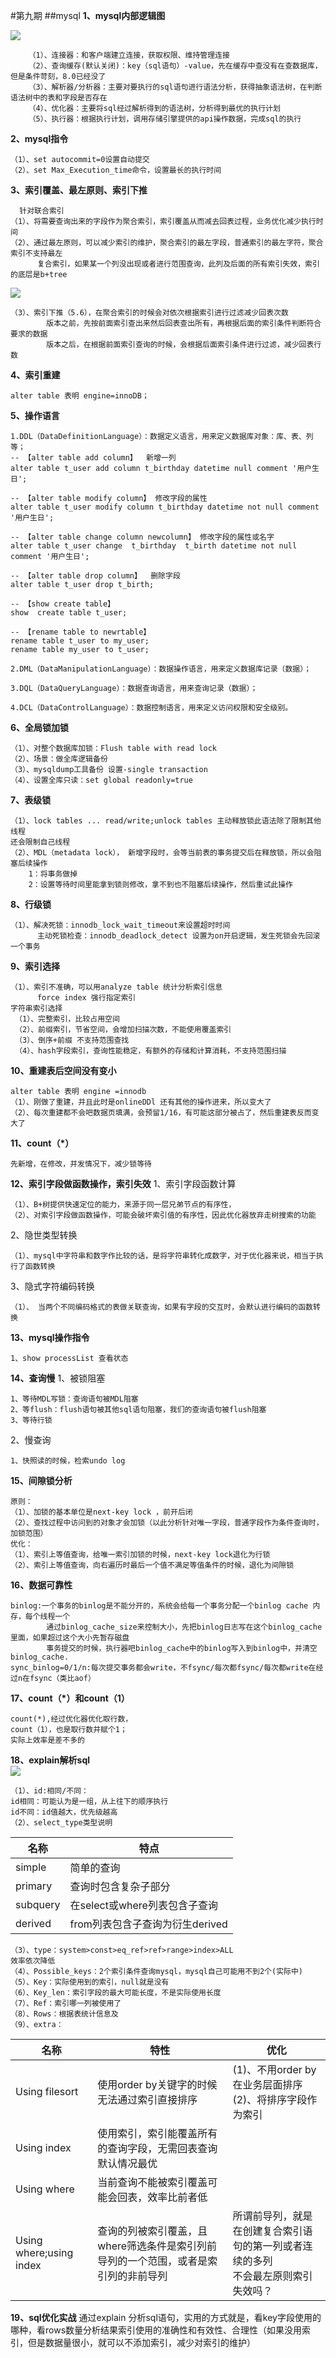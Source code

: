 #第九期
##mysql
**1、mysql内部逻辑图**

![](/image/mysql1.png)  
      
        （1）、连接器：和客户端建立连接，获取权限、维持管理连接
        （2）、查询缓存(默认关闭)：key（sql语句）-value，先在缓存中查没有在查数据库，但是条件苛刻，8.0已经没了
        （3）、解析器/分析器：主要对要执行的sql语句进行语法分析，获得抽象语法树，在判断语法树中的表和字段是否存在        
        （4）、优化器：主要将sql经过解析得到的语法树，分析得到最优的执行计划
        （5）、执行器：根据执行计划，调用存储引擎提供的api操作数据，完成sql的执行
**2、mysql指令**
    
    （1）、set autocommit=0设置自动提交
    （2）、set Max_Execution_time命令，设置最长的执行时间
**3、索引覆盖、最左原则、索引下推**
      
      针对联合索引
    （1）、将需要查询出来的字段作为聚合索引，索引覆盖从而减去回表过程，业务优化减少执行时间
    （2）、通过最左原则，可以减少索引的维护，聚合索引的最左字段，普通索引的最左字符，聚合索引不支持最左
          复合索引，如果某一个列没出现或者进行范围查询，此列及后面的所有索引失效，索引的底层是b+tree
![](/image/mysql2.png)
          
    （3）、索引下推（5.6），在聚合索引的时候会对依次根据索引进行过滤减少回表次数
            版本之前，先按前面索引查出来然后回表查出所有，再根据后面的索引条件判断符合要求的数据
            版本之后，在根据前面索引查询的时候，会根据后面索引条件进行过滤，减少回表行数
          
**4、索引重建**

    alter table 表明 engine=innoDB；
**5、操作语言**

    1.DDL（DataDefinitionLanguage）：数据定义语言，用来定义数据库对象：库、表、列等；
    -- 【alter table add column】  新增一列
    alter table t_user add column t_birthday datetime null comment '用户生日';
    
    -- 【alter table modify column】 修改字段的属性
    alter table t_user modify column t_birthday datetime not null comment '用户生日';
   
    -- 【alter table change column newcolumn】 修改字段的属性或名字
    alter table t_user change  t_birthday  t_birth datetime not null comment '用户生日';
   
    -- 【alter table drop column】  删除字段
    alter table t_user drop t_birth;
  
    -- 【show create table】  
    show  create table t_user;
   
    -- 【rename table to newrtable】
    rename table t_user to my_user;
    rename table my_user to t_user;
  
    2.DML（DataManipulationLanguage）：数据操作语言，用来定义数据库记录（数据）；
    
    3.DQL（DataQueryLanguage）：数据查询语言，用来查询记录（数据）；
    
    4.DCL（DataControlLanguage）：数据控制语言，用来定义访问权限和安全级别。
**6、全局锁加锁**      

    （1）、对整个数据库加锁：Flush table with read lock 
    （2）、场景：做全库逻辑备份
    （3）、mysqldump工具备份 设置-single transaction
    （4）、设置全库只读：set global readonly=true
**7、表级锁**   
    
    （1）、lock tables ... read/write;unlock tables 主动释放锁此语法除了限制其他线程
    还会限制自己线程
    （2）、MDL（metadata lock）， 新增字段时，会等当前表的事务提交后在释放锁，所以会阻塞后续操作
        1：将事务做掉
        2：设置等待时间里能拿到锁则修改，拿不到也不阻塞后续操作，然后重试此操作
**8、行级锁**

    （1）、解决死锁：innodb_lock_wait_timeout来设置超时时间
          主动死锁检查：innodb_deadlock_detect 设置为on开启逻辑，发生死锁会先回滚一个事务
**9、索引选择**
    
    （1）、索引不准确，可以用analyze table 统计分析索引信息
          force index 强行指定索引
    字符串索引选择
     （1）、完整索引，比较占用空间
     （2）、前缀索引，节省空间，会增加扫描次数，不能使用覆盖索引
     （3）、倒序+前缀 不支持范围查找
     （4）、hash字段索引，查询性能稳定，有额外的存储和计算消耗，不支持范围扫描
**10、重建表后空间没有变小**     

    alter table 表明 engine =innodb
    （1）、刚做了重建，并且此时是onlineDDl 还有其他的操作进来，所以变大了
    （2）、每次重建都不会吧数据页填满，会预留1/16，有可能这部分被占了，然后重建表反而变大了
**11、count（*）**   
    
    先新增，在修改，并发情况下，减少锁等待
**12、索引字段做函数操作，索引失效**
    1、索引字段函数计算
    
    （1）、B+树提供快速定位的能力，来源于同一层兄弟节点的有序性，
    （2）、对索引字段做函数操作，可能会破坏索引值的有序性，因此优化器放弃走树搜索的功能
    
   2、隐世类型转换
   
    （1）、mysql中字符串和数字作比较的话，是将字符串转化成数字，对于优化器来说，相当于执行了函数转换
   3、隐式字符编码转换
    
    （1）、 当两个不同编码格式的表做关联查询，如果有字段的交互时，会默认进行编码的函数转换
**13、mysql操作指令**

    1、show processList 查看状态
**14、查询慢**
  1、被锁阻塞
  
    1、等待MDL写锁：查询语句被MDL阻塞
    2、等flush：flush语句被其他sql语句阻塞，我们的查询语句被flush阻塞
    3、等待行锁
  2、慢查询
    
    1、快照读的时候，检索undo log
**15、间隙锁分析**
    
    原则：
    （1）、加锁的基本单位是next-key lock ，前开后闭
    （2）、查找过程中访问到的对象才会加锁（以此分析针对唯一字段，普通字段作为条件查询时，加锁范围）
    优化：
    （1）、索引上等值查询，给唯一索引加锁的时候，next-key lock退化为行锁
    （2）、索引上等值查询，向右遍历时最后一个值不满足等值条件的时候，退化为间隙锁
**16、数据可靠性**    

    binlog:一个事务的binlog是不能分开的，系统会给每一个事务分配一个binlog cache 内存，每个线程一个
            通过binlog_cache_size来控制大小，先把binlog日志写在这个binlog_cache里面，如果超过这个大小先暂存磁盘
            事务提交的时候，执行器吧binlog_cache中的binlog写入到binlog中，并清空binlog_cache.
    sync_binlog=0/1/n:每次提交事务都会write，不fsync/每次都fsync/每次都write在经过n在fsync（类比aof）
**17、count（\*）和count（1）**

    count(*),经过优化器优化取行数，
    count（1），也是取行数并赋个1；
    实际上效率是差不多的
**18、explain解析sql**   
![](/image/explain1.png)

    （1）、id:相同/不同：
    id相同：可能认为是一组，从上往下的顺序执行
    id不同：id值越大，优先级越高
    （2）、select_type类型说明
|名称|特点|
|---|---|
|simple|简单的查询|
|primary|查询时包含复杂子部分|
|subquery|在select或where列表包含子查询|
|derived|from列表包含子查询为衍生derived|
    
    （3）、type：system>const>eq_ref>ref>range>index>ALL
    效率依次降低
    （4）、Possible_keys：2个索引条件查询mysql，mysql自己可能用不到2个(实际中)
    （5）、Key：实际使用到的索引，null就是没有
    （6）、Key_len：索引字段的最大可能长度，不是实际使用长度
    （7）、Ref：索引哪一列被使用了
    （8）、Rows：根据表统计信息及
    （9）、extra：
|名称|特性|优化| 
|---|---|---|
|Using filesort|使用order by关键字的时候无法通过索引直接排序|(1)、不用order by 在业务层面排序<br>(2)、将排序字段作为索引
|Using index|使用索引，索引能覆盖所有的查询字段，无需回表查询默认情况最优||
|Using where|当前查询不能被索引覆盖可能会回表，效率比前者低||
|Using where;using index|查询的列被索引覆盖，且where筛选条件是索引列前导列的一个范围，或者是索引列的非前导列|所谓前导列，就是在创建复合索引语句的第一列或者连续的多列<br>不会最左原则索引失效吗？|                                                                                
  
**19、sql优化实战**
 通过explain 分析sql语句，实用的方式就是，看key字段使用的哪种，看rows数量分析结果索引使用的准确性和有效性、合理性（如果没用索引，但是数据量很小，就可以不添加索引，减少对索引的维护）

          


               
                
           
       
   

      

    
